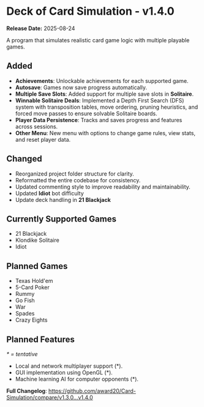 # Deck of Card Simulation - v1.4.0
**Release Date:** 2025-08-24  

A program that simulates realistic card game logic with multiple playable games.  

## Added
- **Achievements**: Unlockable achievements for each supported game.  
- **Autosave**: Games now save progress automatically.  
- **Multiple Save Slots**: Added support for multiple save slots in **Solitaire**.  
- **Winnable Solitaire Deals**: Implemented a Depth First Search (DFS) system with transposition tables, move ordering, pruning heuristics, and forced move passes to ensure solvable Solitaire boards.  
- **Player Data Persistence**: Tracks and saves progress and features across sessions.  
- **Other Menu**: New menu with options to change game rules, view stats, and reset player data.  

## Changed
- Reorganized project folder structure for clarity.  
- Reformatted the entire codebase for consistency.  
- Updated commenting style to improve readability and maintainability.  
- Updated **Idiot** bot difficulty
- Update deck handling in **21 Blackjack**

## Currently Supported Games
- 21 Blackjack  
- Klondike Solitaire  
- Idiot  

## Planned Games
- Texas Hold'em  
- 5-Card Poker  
- Rummy  
- Go Fish  
- War  
- Spades  
- Crazy Eights  

## Planned Features
_* = tentative_
- Local and network multiplayer support (*).  
- GUI implementation using OpenGL (*).  
- Machine learning AI for computer opponents (*).

**Full Changelog**: https://github.com/award20/Card-Simulation/compare/v1.3.0...v1.4.0
